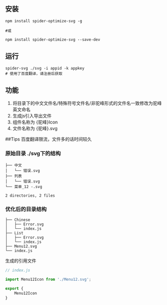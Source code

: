 ## 安装
```shell
npm install spider-optimize-svg -g

#或

npm install spider-optimize-svg --save-dev
```
## 运行
```shell
spider-svg ./svg -i appid -k appkey
# 使用了百度翻译，请注册后获取
```
## 功能
1. 将目录下的中文文件名/特殊符号文件名/非驼峰形式的文件名一致修改为驼峰英文命名
2. 生成js引入导出文件
3. 组件名称为 {驼峰}Icon
4. 文件名称为 {驼峰}.svg

##Tips
百度翻译限流，文件多的话时间较久

### 原始目录 ./svg下的结构
```shell
├── 中文
│   └── 错误.svg
├── 列表
│   └── 错误.svg
└── 菜单_12 -.svg

2 directories, 2 files

```

### 优化后的目录结构
```shell
├── Chinese
│   ├── Error.svg
│   └── index.js
├── List
│   ├── Error.svg
│   └── index.js
├── Menu12.svg
└── index.js

```
生成的引用文件
```js
// index.js

import Menu12Icon from './Menu12.svg';

export {
    Menu12Icon
}
```